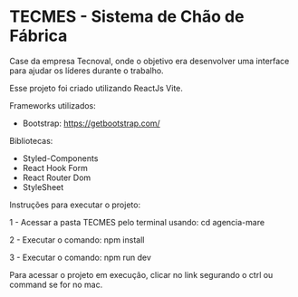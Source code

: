 # TECMES - Sistema de Chão de Fábrica

Case da empresa Tecnoval, onde o objetivo era desenvolver uma interface para ajudar os líderes durante o trabalho.

Esse projeto foi criado utilizando ReactJs Vite.


Frameworks utilizados: 

 - Bootstrap: https://getbootstrap.com/


Bibliotecas: 

 - Styled-Components
 - React Hook Form
 - React Router Dom
 - StyleSheet


Instruções para executar o projeto:

1 - Acessar a pasta TECMES pelo terminal
usando: cd agencia-mare

2 - Executar o comando: npm install

3 - Executar o comando: npm run dev

Para acessar o projeto em execução, clicar no link segurando o ctrl ou command se for no mac.






